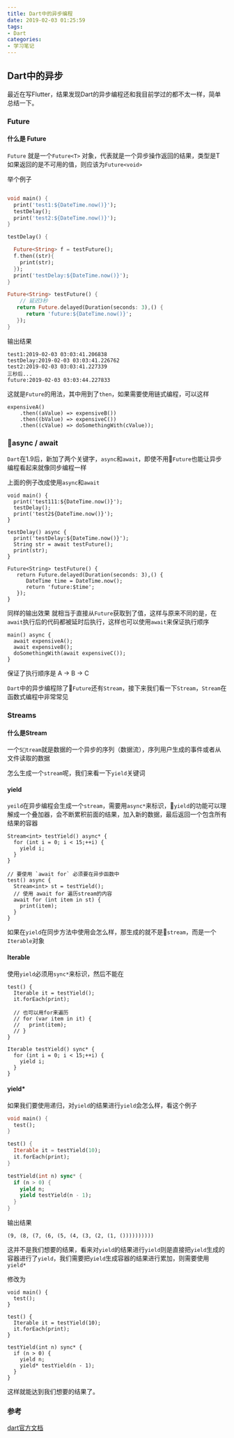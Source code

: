 ```yaml
---
title: Dart中的异步编程
date: 2019-02-03 01:25:59
tags:
- Dart
categories:
- 学习笔记
---
```



## Dart中的异步

最近在写Flutter，结果发现Dart的异步编程还和我目前学过的都不太一样，简单总结一下。

### Future 

#### 什么是 Future

`Future` 就是一个`Future<T>` 对象，代表就是一个异步操作返回的结果，类型是T
如果返回的是不可用的值，则应该为`Future<void>`

举个例子

```dart

void main() {
  print('test1:${DateTime.now()}');
  testDelay();
  print('test2:${DateTime.now()}');
}

testDelay() {

  Future<String> f = testFuture();
  f.then((str){
    print(str);
  });
  print('testDelay:${DateTime.now()}');
}

Future<String> testFuture() {
    // 延迟3秒
   return Future.delayed(Duration(seconds: 3),() { 
      return 'future:${DateTime.now()}';
   });
}

```

输出结果

```
test1:2019-02-03 03:03:41.206838
testDelay:2019-02-03 03:03:41.226762
test2:2019-02-03 03:03:41.227339
三秒后...
future:2019-02-03 03:03:44.227833
```

这就是`Future`的用法，其中用到了`then`，如果需要使用链式编程，可以这样

```
expensiveA()
    .then((aValue) => expensiveB())
    .then((bValue) => expensiveC())
    .then((cValue) => doSomethingWith(cValue));
```

### async / await

`Dart`在1.9后，新加了两个关键字，`async`和`await`，即使不用`Future`也能让异步编程看起来就像同步编程一样

上面的例子改成使用`async`和`await`

```
void main() {
  print('test111:${DateTime.now()}');
  testDelay();
  print('test2${DateTime.now()}');
}

testDelay() async {
  print('testDelay:${DateTime.now()}');
  String str = await testFuture();
  print(str);
}

Future<String> testFuture() {
   return Future.delayed(Duration(seconds: 3),() {
      DateTime time = DateTime.now();
      return 'future:$time';
   });
}
```

同样的输出效果
就相当于直接从`Future`获取到了值，这样与原来不同的是，在`await`执行后的代码都被延时后执行，这样也可以使用`await`来保证执行顺序

```
main() async {
  await expensiveA();
  await expensiveB();
  doSomethingWith(await expensiveC());
}
```
保证了执行顺序是 A -> B -> C

`Dart`中的异步编程除了`Future`还有`Stream`，接下来我们看一下`Stream`，`Stream`在函数式编程中非常常见

### Streams

#### 什么是Stream

一个`Stream`就是数据的一个异步的序列（数据流），序列用户生成的事件或者从文件读取的数据

怎么生成一个`stream`呢，我们来看一下`yield`关键词

#### yield

`yeild`在异步编程会生成一个`stream`，需要用`async*`来标识，`yield`的功能可以理解成一个叠加器，会不断累积前面的结果，加入新的数据，最后返回一个包含所有结果的容器

```
Stream<int> testYield() async* {
  for (int i = 0; i < 15;++i) {
    yield i;
  }
}

// 要使用 `await for` 必须要在异步函数中
test() async {
  Stream<int> st = testYield();
  // 使用 await for 遍历stream的内容
  await for (int item in st) {
    print(item);
  }
}
```


如果在`yield`在同步方法中使用会怎么样，那生成的就不是`stream`，而是一个`Iterable`对象

#### Iterable

使用`yield`必须用`sync*`来标识，然后不能在

```
test() {
  Iterable it = testYield();
  it.forEach(print);

  // 也可以用for来遍历
  // for (var item in it) {
  //   print(item);
  // }
}

Iterable testYield() sync* {
  for (int i = 0; i < 15;++i) {
    yield i;
  }
}
```


#### yield*

如果我们要使用递归，对`yield`的结果进行`yield`会怎么样，看这个例子

```dart
void main() {
  test();
}

test() {
  Iterable it = testYield(10);
  it.forEach(print);
}

testYield(int n) sync* {
  if (n > 0) {
    yield n;
    yield testYield(n - 1);
  }
}
```

输出结果

```
(9, (8, (7, (6, (5, (4, (3, (2, (1, ())))))))))
```

这并不是我们想要的结果，看来对`yield`的结果进行`yield`则是直接把`yield`生成的容器进行了`yield`，我们需要把`yield`生成容器的结果进行累加，则需要使用 `yield*`

修改为

```
void main() {
  test();
}

test() {
  Iterable it = testYield(10);
  it.forEach(print);
}

testYield(int n) sync* {
  if (n > 0) {
    yield n;
    yield* testYield(n - 1);
  }
}
```

这样就能达到我们想要的结果了。


###  参考

[dart官方文档](https://www.dartlang.org/articles/language/beyond-async)